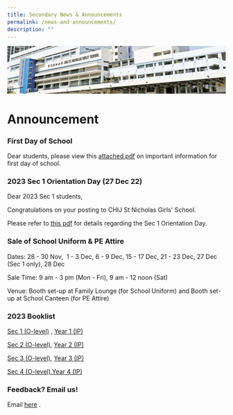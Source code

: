 ```yaml
---
title: Secondary News & Announcements
permalink: /news-and-announcements/
description: ""
---
```


![](/images/Admissions_v2.jpg)


Announcement
============

### First Day of School

Dear students, please view this [attached pdf](/files/2023%20First%20Day%20of%20School%20Info%20.pdf) on important information for first day of school. 

### 2023 Sec 1 Orientation Day (27 Dec 22)

Dear 2023 Sec 1 students,

Congratulations on your posting to CHIJ St Nicholas Girls' School.

Please refer to [this pdf](/files/2023%20Sec%201%20Posting%20Result.pdf) for details regarding the Sec 1 Orientation Day.

### Sale of School Uniform & PE Attire

Dates: 28 - 30 Nov,  1 - 3 Dec, 6 - 9 Dec, 15 - 17 Dec, 21 - 23 Dec, 27 Dec (Sec 1 only), 28 Dec

Sale Time: 9 am - 3 pm (Mon - Fri), 9 am - 12 noon (Sat)

Venue: Booth set-up at Family Lounge (for School Uniform) and Booth set-up at School Canteen (for PE Attire)

### 2023 Booklist

 
[Sec 1 (O-level)](/files/Sec%201%20O-Level%20booklist.pdf) , [Year 1 (IP)](/files/Year%201%20IP%20booklist.pdf)
  

[Sec 2 (O-level)](/files/Sec%202%20O-Level%20booklist.pdf), [Year 2 (IP)](/files/Year%202%20IP%20booklist.pdf)
  

[Sec 3 (O-level)](/files/Sec%203%20O-Level%20booklist.pdf), [Year 3 (IP)](/files/Year%203%20IP%20booklist.pdf)

  

[Sec 4 (O-level)](/files/Sec%204%20O-Level%20booklist.pdf),[Year 4 (IP)](/files/Year%204%20IP%20booklist.pdf)

### Feedback? Email us!

Email [here](mailto:chijsng_sec@moe.edu.sg) .